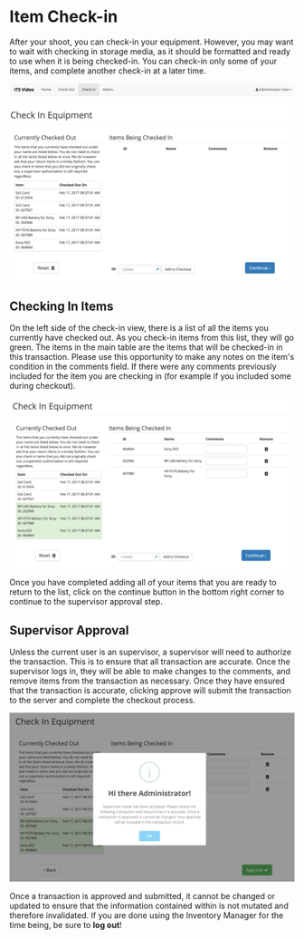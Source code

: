 # Item Check-in

After your shoot, you can check-in your equipment. However, you may want to wait with checking in storage media, as it should be formatted and ready to use when it is being checked-in. You can check-in only some of your items, and complete another check-in at a later time.

![](/assets/Checkin-Blank.png)

## Checking In Items
On the left side of the check-in view, there is a list of all the items you currently have checked out. As you check-in items from this list, they will go green. The items in the main table are the items that will be checked-in in this transaction. Please use this opportunity to make any notes on the item's condition in the comments field. If there were any comments previously included for the item you are checking in (for example if you included some during checkout).

![](/assets/Checkin-Some_items.png)

Once you have completed adding all of your items that you are ready to return to the list, click on the continue button in the bottom right corner to continue to the supervisor approval step.

## Supervisor Approval

Unless the current user is an supervisor, a supervisor will need to authorize the transaction. This is to ensure that all transaction are accurate. Once the supervisor logs in, they will be able to make changes to the comments, and remove items from the transaction as necessary. Once they have ensured that the transaction is accurate, clicking approve will submit the transaction to the server and complete the checkout process.

![](/assets/Checkin-SupCheck.png)

Once a transaction is approved and submitted, it cannot be changed or updated to ensure that the information contained within is not mutated and therefore invalidated. If you are done using the Inventory Manager for the time being, be sure to **log out**!

